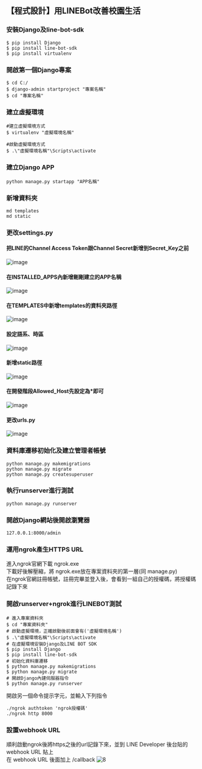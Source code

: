 ## 【程式設計】用LINEBot改善校園生活
### 安裝Django及line-bot-sdk
```
$ pip install Django
$ pip install line-bot-sdk
$ pip install virtualenv
```
### 開啟第一個Django專案
```
$ cd C:/
$ django-admin startproject "專案名稱"
$ cd "專案名稱"
```
### 建立虛擬環境
```
#建立虛擬環境方式
$ virtualenv "虛擬環境名稱"

#啟動虛擬環境方式
$ .\"虛擬環境名稱"\Scripts\activate
```
### 建立Django APP
```
python manage.py startapp "APP名稱"
```
### 新增資料夾
```
md templates
md static
```
### 更改settings.py
#### 把LINE的Channel Access Token跟Channel Secret新增到Secret_Key之前
![image](https://github.com/shsh0404/44fun/blob/main/1.png)
#### 在INSTALLED_APPS內新增剛剛建立的APP名稱
![image](https://github.com/shsh0404/44fun/blob/main/2.png)
#### 在TEMPLATES中新增templates的資料夾路徑
![image](https://github.com/shsh0404/44fun/blob/main/3.png)
#### 設定語系、時區
![image](https://github.com/shsh0404/44fun/blob/main/4.png)
#### 新增static路徑
![image](https://github.com/shsh0404/44fun/blob/main/5.png)
#### 在開發階段Allowed_Host先設定為*即可
![image](https://github.com/shsh0404/44fun/blob/main/6.png)
#### 更改urls.py
![image](https://github.com/shsh0404/44fun/blob/main/7.png)
### 資料庫遷移初始化及建立管理者帳號
```
python manage.py makemigrations
python manage.py migrate
python manage.py createsuperuser
```
### 執行runserver進行測試
```
python manage.py runserver
```
### 開啟Django網站後開啟瀏覽器
```
127.0.0.1:8000/admin
```
### 運用ngrok產生HTTPS URL
進入ngrok官網下載 ngrok.exe  
下載好後解壓縮，將 ngrok.exe放在專案資料夾的第一層(同 manage.py)  
在ngrok官網註冊帳號，註冊完畢並登入後，會看到一組自己的授權碼，將授權碼記錄下來
### 開啟runserver+ngrok進行LINEBOT測試
```
# 進入專案資料夾
$ cd "專案資料夾"
# 啟動虛擬環境，正確啟動後前面會有('虛擬環境名稱')
$ .\"虛擬環境名稱"\Scripts\activate
# 在虛擬環境安裝Django及LINE BOT SDK
$ pip install Django
$ pip install line-bot-sdk
# 初始化資料庫遷移
$ python manage.py makemigrations
$ python manage.py migrate
# 開啟Django內建伺服器指令
$ python manage.py runserver
```
開啟另一個命令提示字元，並輸入下列指令
```
./ngrok authtoken 'ngrok授權碼'
./ngrok http 8000
```
### 設置webhook URL
順利啟動ngrok後將https之後的url記錄下來，並到 LINE Developer 後台貼的 webhook URL 貼上  
在 webhook URL 後面加上 /callback
![8](https://user-images.githubusercontent.com/121269120/209457110-c034bff7-83e9-4eb6-b290-8099c774ed91.png)

